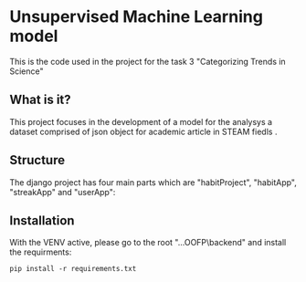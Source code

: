 # Unsupervised Machine Learning model

This is the code used in the project for the task 3 "Categorizing Trends in Science"

## What is it?

This project focuses in the development of a model for the analysys a dataset comprised of json object for academic article in STEAM fiedls .

## Structure

The django project has four main parts which are "habitProject", "habitApp", "streakApp" and "userApp":

## Installation

With the VENV active, please go to the root "...OOFP\backend\" and install the requirments:

```shell
pip install -r requirements.txt
```
